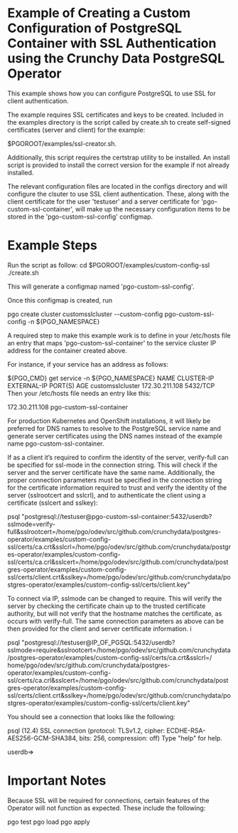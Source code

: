 
# Example of Creating a Custom Configuration of PostgreSQL Container with SSL Authentication using the Crunchy Data PostgreSQL Operator

This example shows how you can configure PostgreSQL to use SSL for client authentication.

The example requires SSL certificates and keys to be created. Included in the examples directory is the script called by create.sh to create self-signed certificates (server and client) for the example:

$PGOROOT/examples/ssl-creator.sh.

Additionally, this script requires the certstrap utility to be installed. An install script is provided to install the correct version for the example if not already installed.

The relevant configuration files are located in the configs directory and will configure the clsuter to use SSL client authentication. These, along with the client certificate for the user 'testuser' and a server certificate for 'pgo-custom-ssl-container', will make up the necessary configuration items to be stored in the 'pgo-custom-ssl-config' configmap.

# Example Steps

Run the script as follow:
cd $PGOROOT/examples/custom-config-ssl
./create.sh

This will generate a configmap named 'pgo-custom-ssl-config'.

Once this configmap is created, run

pgo create cluster customsslcluster --custom-config pgo-custom-ssl-config -n ${PGO_NAMESPACE}

A required step to make this example work is to define in your /etc/hosts file an entry that maps 'pgo-custom-ssl-container' to the service cluster IP address for the container created above.

For instance, if your service has an address as follows:

${PGO_CMD} get service -n ${PGO_NAMESPACE}
NAME                    CLUSTER-IP       EXTERNAL-IP   PORT(S)                   AGE
customsslcluster        172.30.211.108   <none>        5432/TCP
Then your /etc/hosts file needs an entry like this:

172.30.211.108 pgo-custom-ssl-container

For production Kubernetes and OpenShift installations, it will likely be preferred for DNS names to resolve to the PostgreSQL service name and generate server certificates using the DNS names instead of the example name pgo-custom-ssl-container.

If as a client it’s required to confirm the identity of the server, verify-full can be specified for ssl-mode in the connection string. This will check if the server and the server certificate have the same name. Additionally, the proper connection parameters must be specified in the connection string for the certificate information required to trust and verify the identity of the server (sslrootcert and sslcrl), and to authenticate the client using a certificate (sslcert and sslkey):

psql "postgresql://testuser@pgo-custom-ssl-container:5432/userdb?sslmode=verify-full&sslrootcert=/home/pgo/odev/src/github.com/crunchydata/postgres-operator/examples/custom-config-ssl/certs/ca.crt&sslcrl=/home/pgo/odev/src/github.com/crunchydata/postgres-operator/examples/custom-config-ssl/certs/ca.crl&sslcert=/home/pgo/odev/src/github.com/crunchydata/postgres-operator/examples/custom-config-ssl/certs/client.crt&sslkey=/home/pgo/odev/src/github.com/crunchydata/postgres-operator/examples/custom-config-ssl/certs/client.key"

To connect via IP, sslmode can be changed to require. This will verify the server by checking the certificate chain up to the trusted certificate authority, but will not verify that the hostname matches the certificate, as occurs with verify-full. The same connection parameters as above can be then provided for the client and server certificate information.
i

psql "postgresql://testuser@IP_OF_PGSQL:5432/userdb?sslmode=require&sslrootcert=/home/pgo/odev/src/github.com/crunchydata/postgres-operator/examples/custom-config-ssl/certs/ca.crt&sslcrl=/
home/pgo/odev/src/github.com/crunchydata/postgres-operator/examples/custom-config-ssl/certs/ca.crl&sslcert=/home/pgo/odev/src/github.com/crunchydata/postgres-operator/examples/custom-config-ssl/certs/client.crt&sslkey=/home/pgo/odev/src/github.com/crunchydata/postgres-operator/examples/custom-config-ssl/certs/client.key"

You should see a connection that looks like the following:

psql (12.4)
SSL connection (protocol: TLSv1.2, cipher: ECDHE-RSA-AES256-GCM-SHA384, bits: 256, compression: off)
Type "help" for help.

userdb=>

# Important Notes

Because SSL will be required for connections, certain features of the Operator will not function as expected. These include the following:

pgo test
pgo load
pgo apply
